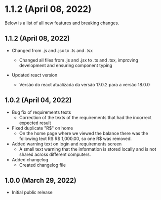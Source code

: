 # 1.1.2 (April 08, 2022)
Below is a list of all new features and breaking changes.


## 1.1.2 (April 08, 2022)

* Changed from .js and .jsx to .ts and .tsx
   - Changed all files from .js and .jsx to .ts and .tsx, improving development and ensuring component typing

* Updated react version
   - Versão do react atualizada da versão 17.0.2 para a versão 18.0.0

## 1.0.2 (April 04, 2022)

* Bug fix of requirements texts
   - Correction of the texts of the requirements that had the incorrect expected result
* Fixed duplicate "R$" on home
   - On the home page where we viewed the balance there was the following text R$ R$ 1,000.00, so one R$ was removed.
* Added warning text on login and requirements screen
   - A small text warning that the information is stored locally and is not shared across different computers.
* Added changelog
   - Created changelog file

## 1.0.0 (March 29, 2022)

* Initial public release
